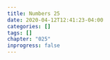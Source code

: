 ```yaml
---
title: Numbers 25
date: 2020-04-12T12:41:23-04:00
categories: []
tags: []
chapter: "025"
inprogress: false
---
```


